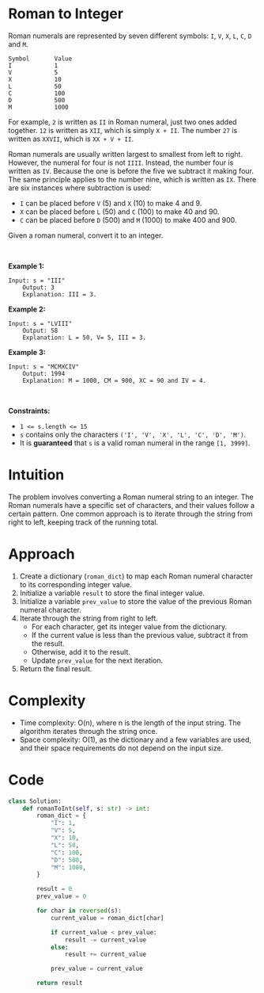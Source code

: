 # Roman to Integer


Roman numerals are represented by seven different symbols: `I`, `V`,
`X`, `L`, `C`, `D` and `M`.

    Symbol       Value
    I            1
    V            5
    X            10
    L            50
    C            100
    D            500
    M            1000

For example, `2` is written as `II` in Roman numeral, just two ones
added together. `12` is written as `XII`, which is simply `X + II`. The
number `27` is written as `XXVII`, which is `XX + V + II`.

Roman numerals are usually written largest to smallest from left to
right. However, the numeral for four is not `IIII`. Instead, the number
four is written as `IV`. Because the one is before the five we subtract
it making four. The same principle applies to the number nine, which is
written as `IX`. There are six instances where subtraction is used:

- `I` can be placed before `V` (5) and `X` (10) to make 4 and 9. 
- `X` can be placed before `L` (50) and `C` (100) to make 40 and 90. 
- `C` can be placed before `D` (500) and `M` (1000) to make 400 and 900.

Given a roman numeral, convert it to an integer.

 

**Example 1:**

    Input: s = "III"
        Output: 3
        Explanation: III = 3.
        

**Example 2:**

    Input: s = "LVIII"
        Output: 58
        Explanation: L = 50, V= 5, III = 3.
        

**Example 3:**

    Input: s = "MCMXCIV"
        Output: 1994
        Explanation: M = 1000, CM = 900, XC = 90 and IV = 4.
        

 

**Constraints:**

- `1 <= s.length <= 15`
- `s` contains only the characters
  `('I', 'V', 'X', 'L', 'C', 'D', 'M')`.
- It is **guaranteed** that `s` is a valid roman numeral in the range
  `[1, 3999]`.

# Intuition
The problem involves converting a Roman numeral string to an integer. The Roman numerals have a specific set of characters, and their values follow a certain pattern. One common approach is to iterate through the string from right to left, keeping track of the running total.

# Approach
1. Create a dictionary (`roman_dict`) to map each Roman numeral character to its corresponding integer value.
2. Initialize a variable `result` to store the final integer value.
3. Initialize a variable `prev_value` to store the value of the previous Roman numeral character.
4. Iterate through the string from right to left.
   - For each character, get its integer value from the dictionary.
   - If the current value is less than the previous value, subtract it from the result.
   - Otherwise, add it to the result.
   - Update `prev_value` for the next iteration.
5. Return the final result.

# Complexity
- Time complexity: O(n), where n is the length of the input string. The algorithm iterates through the string once.
- Space complexity: O(1), as the dictionary and a few variables are used, and their space requirements do not depend on the input size.

# Code
```python
class Solution:
    def romanToInt(self, s: str) -> int:
        roman_dict = {
            "I": 1,
            "V": 5,
            "X": 10,
            "L": 50,
            "C": 100,
            "D": 500,
            "M": 1000,
        }

        result = 0
        prev_value = 0

        for char in reversed(s):
            current_value = roman_dict[char]

            if current_value < prev_value:
                result -= current_value
            else:
                result += current_value

            prev_value = current_value

        return result

```
